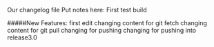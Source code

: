 Our changelog file
Put notes here: 
First test build

#####New Features:
first edit
changing content for git fetch
changing content for git pull
changing for pushing
changing for pushing into release3.0
